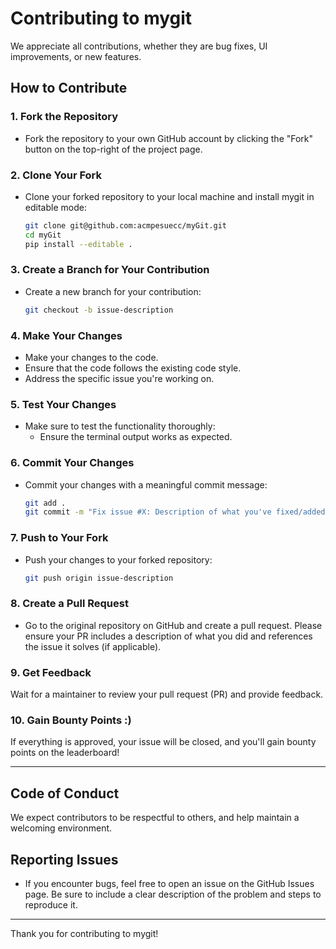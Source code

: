 # Contributing to mygit

We appreciate all contributions, whether they are bug fixes, UI improvements, or new features.

## How to Contribute

### 1. Fork the Repository

- Fork the repository to your own GitHub account by clicking the "Fork" button on the top-right of the project page.

### 2. Clone Your Fork

- Clone your forked repository to your local machine and install mygit in editable mode:
    ```bash
    git clone git@github.com:acmpesuecc/myGit.git
    cd myGit
	pip install --editable .
    ```

### 3. Create a Branch for Your Contribution

- Create a new branch for your contribution:
    ```bash
    git checkout -b issue-description
    ```

### 4. Make Your Changes

- Make your changes to the code.
- Ensure that the code follows the existing code style.
- Address the specific issue you're working on.

### 5. Test Your Changes

- Make sure to test the functionality thoroughly:
  - Ensure the terminal output works as expected.

### 6. Commit Your Changes

- Commit your changes with a meaningful commit message:
    ```bash
    git add .
    git commit -m "Fix issue #X: Description of what you've fixed/added"
    ```

### 7. Push to Your Fork

- Push your changes to your forked repository:
    ```bash
    git push origin issue-description
    ```

### 8. Create a Pull Request

- Go to the original repository on GitHub and create a pull request. Please ensure your PR includes a description of what you did and references the issue it solves (if applicable).

### 9. Get Feedback
   Wait for a maintainer to review your pull request (PR) and provide feedback.

### 10. Gain Bounty Points :)
   If everything is approved, your issue will be closed, and you'll gain bounty points on the leaderboard!

---

## Code of Conduct

We expect contributors to be respectful to others, and help maintain a welcoming environment.

## Reporting Issues

- If you encounter bugs, feel free to open an issue on the GitHub Issues page. Be sure to include a clear description of the problem and steps to reproduce it.

---

Thank you for contributing to mygit!
